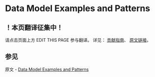 # Data Model Examples and Patterns

## ！本页翻译征集中！

请点击页面上方 EDIT THIS PAGE 参与翻译。
详见：
[贡献指南]( https://github.com/JinMuInfo/MongoDB-Manual-zh/blob/master/CONTRIBUTING.md )、
[原文链接](  https://docs.mongodb.com/manual/applications/data-models/  )。

## 参见

原文 - [Data Model Examples and Patterns]( https://docs.mongodb.com/manual/applications/data-models/ )

